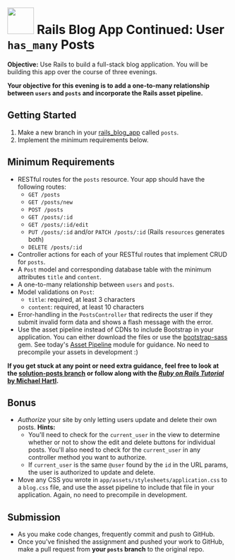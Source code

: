 # <img src="https://cloud.githubusercontent.com/assets/7833470/10899314/63829980-8188-11e5-8cdd-4ded5bcb6e36.png" height="60"> Rails Blog App Continued: User `has_many` Posts

**Objective:** Use Rails to build a full-stack blog application. You will be building this app over the course of three evenings.

**Your objective for this evening is to add a one-to-many relationship between `users` and `posts` and incorporate the Rails asset pipeline.**

## Getting Started

1. Make a new branch in your <a href="https://github.com/sf-wdi-24/rails_blog_app" target="_blank">rails_blog_app</a> called `posts`.
2. Implement the minimum requirements below.

## Minimum Requirements

* RESTful routes for the `posts` resource. Your app should have the following routes:
  * `GET /posts`
  * `GET /posts/new`
  * `POST /posts`
  * `GET /posts/:id`
  * `GET /posts/:id/edit`
  * `PUT /posts/:id` and/or `PATCH /posts/:id` (Rails `resources` generates both)
  * `DELETE /posts/:id`
* Controller actions for each of your RESTful routes that implement CRUD for `posts`.
* A `Post` model and corresponding database table with the minimum attributes `title` and `content`.
* A one-to-many relationship between `users` and `posts`.
* Model validations on `Post`:
  * `title`: required, at least 3 characters
  * `content`: required, at least 10 characters
* Error-handling in the `PostsController` that redirects the user if they submit invalid form data and shows a flash message with the error.
* Use the asset pipeline instead of CDNs to include Bootstrap in your application. You can either download the files or use the <a href="https://github.com/twbs/bootstrap-sass" target="_blank">bootstrap-sass</a> gem. See today's <a href="https://github.com/sf-wdi-24/modules/tree/master/week-07-rails-continued/day-03/module-02" target="_blank">Asset Pipeline</a> module for guidance. No need to precompile your assets in development :)

**If you get stuck at any point or need extra guidance, feel free to look at the [solution-posts branch](https://github.com/sf-wdi-24/rails_blog_app/tree/solution-posts) or follow along with the <a href="https://www.railstutorial.org/book" target="_blank">*Ruby on Rails Tutorial* by Michael Hartl</a>.**

## Bonus

* *Authorize* your site by only letting users update and delete their own posts. **Hints:**
  * You'll need to check for the `current_user` in the view to determine whether or not to show the edit and delete buttons for individual posts. You'll also need to check for the `current_user` in any controller method you want to authorize.
  * If `current_user` is the same `@user` found by the `id` in the URL params, the user is authorized to update and delete.
* Move any CSS you wrote in `app/assets/stylesheets/application.css` to a `blog.css` file, and use the asset pipeline to include that file in your application. Again, no need to precompile in development.

## Submission

* As you make code changes, frequently commit and push to GitHub.
* Once you've finished the assignment and pushed your work to GitHub, make a pull request from **your `posts` branch** to the original repo.
